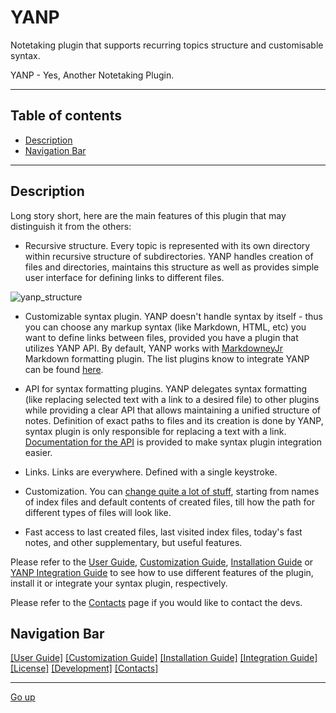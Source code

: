 YANP
====

Notetaking plugin that supports recurring topics structure and customisable syntax.<br>

YANP - Yes, Another Notetaking Plugin.

-----

Table of contents
-----------------

+ [Description](https://github.com/boson-joe/YANP#description)
+ [Navigation Bar](https://github.com/boson-joe/YANP#navigation-bar)

-----

Description
-----------

Long story short, here are the main features of this plugin that may distinguish it from the others:

+ Recursive structure. Every topic is represented with its own directory within recursive structure of subdirectories. YANP handles creation of files and directories, maintains this structure as well as provides simple user interface for defining links to different files.

![yanp_structure](https://user-images.githubusercontent.com/85287376/134817650-0c85ec16-f513-4714-b312-7906abf0494a.png "graph of YANP structure")

+ Customizable syntax plugin. YANP doesn't handle syntax by itself - thus you can choose any markup syntax (like Markdown, HTML, etc) you want to define links between files, provided you have a plugin that utilizes YANP API. By default, YANP works with [MarkdowneyJr](https://github.com/boson-joe/markdowneyJR) Markdown formatting plugin. The list plugins know to integrate YANP can be found [here](https://github.com/boson-joe/YANP/wiki/YANP-List-of-known-syntax-formatting-plugins).

+ API for syntax formatting plugins. YANP delegates syntax formatting (like replacing selected text with a link to a desired file) to other plugins while providing a clear API that allows maintaining a unified structure of notes. Definition of exact paths to files and its creation is done by YANP, syntax plugin is only responsible for replacing a text with a link. [Documentation for the API](https://github.com/boson-joe/YANP/wiki/YANP-Integration-Guide) is provided to make syntax plugin integration easier.

+ Links. Links are everywhere. Defined with a single keystroke.

+ Customization. You can [change quite a lot of stuff](https://github.com/boson-joe/YANP/wiki/YANP-Customization-Guide), starting from names of index files and default contents of created files, till how the path for different types of files will look like.

+ Fast access to last created files, last visited index files, today's fast notes, and other supplementary, but useful features. 

Please refer to the [User Guide](https://github.com/boson-joe/YANP/wiki/YANP-User-Guide), [Customization Guide](https://github.com/boson-joe/YANP/wiki/YANP-Customization-Guide), [Installation Guide](https://github.com/boson-joe/YANP/wiki/YANP-Installation-Guide) or [YANP Integration Guide](https://github.com/boson-joe/YANP/wiki/YANP-Integration-Guide) to see how to use different features of the plugin, install it or integrate your syntax plugin, respectively.

Please refer to the [Contacts](https://github.com/boson-joe/YANP/wiki/YANP-Contacts) page if you would like to contact the devs.


Navigation Bar
--------------

[[User Guide]](https://github.com/boson-joe/YANP/wiki/YANP-User-Guide)
[[Customization Guide]](https://github.com/boson-joe/YANP/wiki/YANP-Customization-Guide)
[[Installation Guide]](https://github.com/boson-joe/YANP/wiki/YANP-Installation-Guide)
[[Integration Guide]](https://github.com/boson-joe/YANP/wiki/YANP-Integration-Guide)
[[License]](https://github.com/boson-joe/YANP/blob/master/license.txt)
[[Development]](https://github.com/boson-joe/YANP/wiki/YANP-Development)
[[Contacts]](https://github.com/boson-joe/YANP/wiki/YANP-Contacts) 

-----

[Go up](https://github.com/boson-joe/YANP#yanp)
